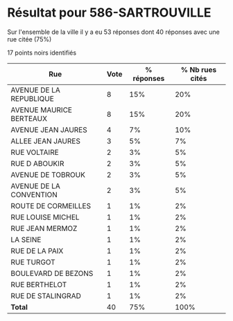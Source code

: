 # Résultat pour 586-SARTROUVILLE

Sur l'ensemble de la ville il y a eu 53 réponses dont 40 réponses avec une rue citée (75%)

17 points noirs identifiés

| Rue | Vote | % réponses | % Nb rues cités|
|-----|------|------------|----------------|
| AVENUE DE LA REPUBLIQUE | 8 | 15% | 20%|
| AVENUE MAURICE BERTEAUX | 8 | 15% | 20%|
| AVENUE JEAN JAURES | 4 | 7% | 10%|
| ALLEE JEAN JAURES | 3 | 5% | 7%|
| RUE VOLTAIRE | 2 | 3% | 5%|
| RUE D ABOUKIR | 2 | 3% | 5%|
| AVENUE DE TOBROUK | 2 | 3% | 5%|
| AVENUE DE LA CONVENTION | 2 | 3% | 5%|
| ROUTE DE CORMEILLES | 1 | 1% | 2%|
| RUE LOUISE MICHEL | 1 | 1% | 2%|
| RUE JEAN MERMOZ | 1 | 1% | 2%|
| LA SEINE | 1 | 1% | 2%|
| RUE DE LA PAIX | 1 | 1% | 2%|
| RUE TURGOT | 1 | 1% | 2%|
| BOULEVARD DE BEZONS | 1 | 1% | 2%|
| RUE BERTHELOT | 1 | 1% | 2%|
| RUE DE STALINGRAD | 1 | 1% | 2%|
| **Total** | 40 | 75% | 100%|
